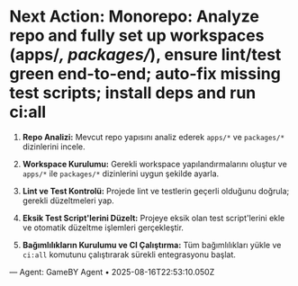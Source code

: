 # Next Action: Monorepo: Analyze repo and fully set up workspaces (apps/*, packages/*), ensure lint/test green end-to-end; auto-fix missing test scripts; install deps and run ci:all

1. **Repo Analizi:** Mevcut repo yapısını analiz ederek `apps/*` ve `packages/*` dizinlerini incele.

2. **Workspace Kurulumu:** Gerekli workspace yapılandırmalarını oluştur ve `apps/*` ile `packages/*` dizinlerini uygun şekilde ayarla.

3. **Lint ve Test Kontrolü:** Projede lint ve testlerin geçerli olduğunu doğrula; gerekli düzeltmeleri yap.

4. **Eksik Test Script'lerini Düzelt:** Projeye eksik olan test script'lerini ekle ve otomatik düzeltme işlemleri gerçekleştir.

5. **Bağımlılıkların Kurulumu ve CI Çalıştırma:** Tüm bağımlılıkları yükle ve `ci:all` komutunu çalıştırarak sürekli entegrasyonu başlat.

— Agent: GameBY Agent • 2025-08-16T22:53:10.050Z
